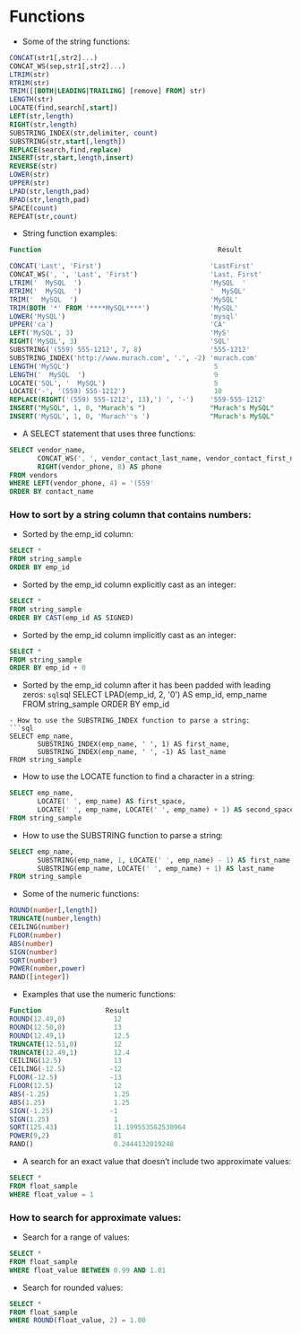  # Functions
 
 - Some of the string functions:
```sql
CONCAT(str1[,str2]...)
CONCAT_WS(sep,str1[,str2]...)
LTRIM(str)
RTRIM(str)
TRIM([[BOTH|LEADING|TRAILING] [remove] FROM] str)
LENGTH(str)
LOCATE(find,search[,start])
LEFT(str,length)
RIGHT(str,length)
SUBSTRING_INDEX(str,delimiter, count)
SUBSTRING(str,start[,length])
REPLACE(search,find,replace)
INSERT(str,start,length,insert)
REVERSE(str)
LOWER(str)
UPPER(str)
LPAD(str,length,pad)
RPAD(str,length,pad)
SPACE(count)
REPEAT(str,count)
```  
  
- String function examples:
```sql
Function                                            Result

CONCAT('Last', 'First')                           'LastFirst'
CONCAT_WS(', ', 'Last', 'First')                  'Last, First'
LTRIM('  MySQL  ')                                'MySQL  '
RTRIM('  MySQL  ')                                '  MySQL'
TRIM('  MySQL  ')                                 'MySQL'
TRIM(BOTH '*' FROM '****MySQL****')               'MySQL'
LOWER('MySQL')                                    'mysql'
UPPER('ca')                                       'CA'
LEFT('MySQL', 3)                                  'MyS'
RIGHT('MySQL', 3)                                 'SQL'
SUBSTRING('(559) 555-1212', 7, 8)                 '555-1212' 
SUBSTRING_INDEX('http://www.murach.com', '.', -2) 'murach.com'
LENGTH('MySQL')                                    5
LENGTH('  MySQL  ')                                9
LOCATE('SQL', '  MySQL')                           5
LOCATE('-', '(559) 555-1212')                      10
REPLACE(RIGHT('(559) 555-1212', 13),') ', '-')    '559-555-1212' 
INSERT("MySQL", 1, 0, "Murach's ")                "Murach's MySQL" 
INSERT('MySQL', 1, 0, 'Murach''s ')               "Murach's MySQL"
``` 
- A SELECT statement that uses three functions:
```sql
SELECT vendor_name,
       CONCAT_WS(', ', vendor_contact_last_name, vendor_contact_first_name) AS contact_name,
       RIGHT(vendor_phone, 8) AS phone
FROM vendors
WHERE LEFT(vendor_phone, 4) = '(559'
ORDER BY contact_name
``` 
### How to sort by a string column that contains numbers:

- Sorted by the emp_id column:
```sql
SELECT *
FROM string_sample
ORDER BY emp_id
```  
- Sorted by the emp_id column explicitly cast as an integer:
 ```sql
SELECT *
FROM string_sample
ORDER BY CAST(emp_id AS SIGNED)
``` 
- Sorted by the emp_id column implicitly cast as an integer:
```sql
SELECT *
FROM string_sample
ORDER BY emp_id + 0
``` 
- Sorted by the emp_id column after it has been padded with leading zeros:
```sql```sql
SELECT LPAD(emp_id, 2, '0') AS emp_id, emp_name
FROM string_sample
ORDER BY emp_id
```  
- How to use the SUBSTRING_INDEX function to parse a string:
```sql
SELECT emp_name,
       SUBSTRING_INDEX(emp_name, ' ', 1) AS first_name,
       SUBSTRING_INDEX(emp_name, ' ', -1) AS last_name
FROM string_sample
```   
 
- How to use the LOCATE function to find a character in a string:
```sql
SELECT emp_name,
       LOCATE(' ', emp_name) AS first_space,
       LOCATE(' ', emp_name, LOCATE(' ', emp_name) + 1) AS second_space
FROM string_sample
```   
- How to use the SUBSTRING function to parse a string:
```sql
SELECT emp_name,
       SUBSTRING(emp_name, 1, LOCATE(' ', emp_name) - 1) AS first_name,
       SUBSTRING(emp_name, LOCATE(' ', emp_name) + 1) AS last_name
FROM string_sample
```   
- Some of the numeric functions:
```sql
ROUND(number[,length])
TRUNCATE(number,length)
CEILING(number)
FLOOR(number)
ABS(number)
SIGN(number)
SQRT(number)
POWER(number,power)
RAND([integer])
```  
- Examples that use the numeric functions:
```sql
Function                Result
ROUND(12.49,0)            12 
ROUND(12.50,0)            13 
ROUND(12.49,1)            12.5 
TRUNCATE(12.51,0)         12 
TRUNCATE(12.49,1)         12.4
CEILING(12.5)             13 
CEILING(-12.5)           -12 
FLOOR(-12.5)             -13 
FLOOR(12.5)               12 
ABS(-1.25)                1.25 
ABS(1.25)                 1.25 
SIGN(-1.25)              -1 
SIGN(1.25)                1
SQRT(125.43)              11.199553562530964 
POWER(9,2)                81
RAND()                    0.2444132019248 
```  
- A search for an exact value that doesn’t include two approximate values:
```sql
SELECT *
FROM float_sample
WHERE float_value = 1
```  
### How to search for approximate values:

- Search for a range of values:
```sql
SELECT *
FROM float_sample
WHERE float_value BETWEEN 0.99 AND 1.01
```  
- Search for rounded values:
```sql
SELECT *
FROM float_sample
WHERE ROUND(float_value, 2) = 1.00
```  
